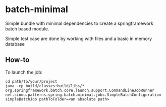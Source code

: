 # batch-minimal
Simple bundle with minimal dependencies to create a springframework batch based module.

Simple test case are done by working with files and a basic in memory database

## How-to

To launch the job:

```
cd path/to/your/project
java -cp build/classes:build/libs/* org.springframework.batch.core.launch.support.CommandLineJobRunner net.sinou.patterns.spring.batch.minimal.jobs.SimpleBatchConfiguration simpleBatchJob pathToFolder=<an absolute path>
```